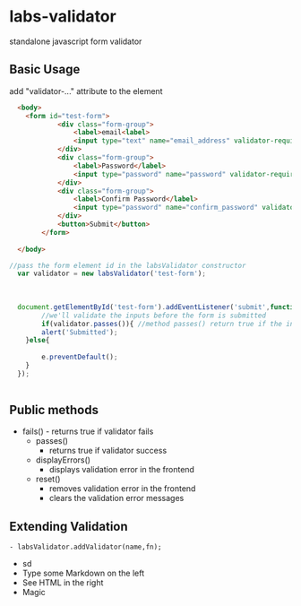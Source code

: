 # labs-validator
standalone javascript form validator

Basic Usage
----------
add "validator-..." attribute to the element

```html
  <body>
    <form id="test-form">
			<div class="form-group">
				<label>email<label>
				<input type="text" name="email_address" validator-required validator-email>
			</div>
			<div class="form-group">
				<label>Password</label>
				<input type="password" name="password" validator-required>
			</div>
			<div class="form-group">
				<label>Confirm Password</label>
				<input type="password" name="confirm_password" validator-required validator-same="password">
			</div>
			<button>Submit</button>
		</form> 
  
  </body>

```

```javascript
//pass the form element id in the labsValidator constructor
  var validator = new labsValidator('test-form');
  
  
  
  document.getElementById('test-form').addEventListener('submit',function(e){
        //we'll validate the inputs before the form is submitted
        if(validator.passes()){ //method passes() return true if the inputs are valid
		alert('Submitted');
	}else{
		
		e.preventDefault();
	}
  });
  
```

Public methods
----------

 - fails()
		- returns true if validator fails
	- passes()
		- returns true if validator success
	- displayErrors()
		- displays validation error in the frontend
	- reset()
		- removes validation error in the frontend
		- clears the validation error messages


Extending Validation
------------
	- labsValidator.addValidator(name,fn);
	
  - sd
  - Type some Markdown on the left
  - See HTML in the right
  - Magic

